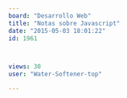 ```yaml
---
board: "Desarrollo Web"
title: "Notas sobre Javascript"
date: "2015-05-03 18:01:22"
id: 1961



views: 30
user: "Water-Softener-top"

---
```

